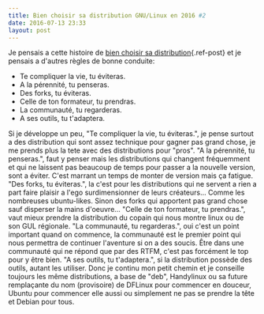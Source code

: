 ```yaml
---
title: Bien choisir sa distribution GNU/Linux en 2016 #2
date: 2016-07-13 23:33
layout: post
---
```


Je pensais a cette histoire de [bien choisir sa
distribution](http://passiongnulinux.tuxfamily.org/?p=70){.ref-post} et
je pensais a d'autres règles de bonne conduite:

-   Te compliquer la vie, tu éviteras.
-   A la pérennité, tu penseras.
-   Des forks, tu éviteras.
-   Celle de ton formateur, tu prendras.
-   La communauté, tu regarderas.
-   A ses outils, tu t'adaptera.

<!--more-->  
Si je développe un peu, "Te compliquer la vie, tu éviteras.", je pense
surtout a des distribution qui sont assez technique pour gagner pas
grand chose, je me prends plus la tete avec des distributions pour
"pros". "A la pérennité, tu penseras.", faut y penser mais les
distributions qui changent fréquemment et qui ne laissent pas beaucoup
de temps pour passer a la nouvelle version, sont a éviter. C'est marrant
un temps de monter de version mais ça fatigue. "Des forks, tu
éviteras.", la c'est pour les distributions qui ne servent a rien a part
faire plaisir a l'ego surdimensionner de leurs créateurs... Comme les
nombreuses ubuntu-likes. Sinon des forks qui apportent pas grand chose
sauf disperser la mains d'oeuvre... "Celle de ton formateur, tu
prendras.", vaut mieux prendre la distribution du copain qui nous montre
linux ou de son GUL régionale. "La communauté, tu regarderas.", oui
c'est un point important quand on commence, la communauté est le premier
point qui nous permettra de continuer l'aventure si on a des soucis.
Être dans une communauté qui ne répond que par des RTFM, c'est pas
forcément le top pour y être bien. "A ses outils, tu t'adaptera.", si la
distribution possède des outils, autant les utiliser. Donc je continu
mon petit chemin et je conseille toujours les même distributions, a base
de "deb", Handylinux ou sa future remplaçante du nom (provisoire) de
DFLinux pour commencer en douceur, Ubuntu pour commencer elle aussi ou
simplement ne pas se prendre la tête et Debian pour tous.
